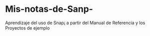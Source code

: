 # Mis-notas-de-Sanp-
Aprendizaje del uso de Snap¡ a partir del Manual de Referencia y los Proyectos de ejemplo
